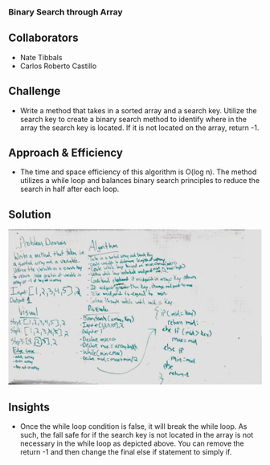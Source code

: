 ### Binary Search through Array

## Collaborators
- Nate Tibbals
- Carlos Roberto Castillo

## Challenge

- Write a method that takes in a sorted array and a search key. Utilize the search key to create a binary search method to identify where in the array the search key is located. If it is not located on the array, return -1.

## Approach & Efficiency

- The time and space efficiency of this algorithm is O(log n). The method utilizes a while loop and balances binary search principles to reduce the search in half after each loop.

## Solution

![SCREENSHOT](https://github.com/ntibbals/data-structures-and-algorithms/blob/master/assets/array_binary_search.JPG)

## Insights

- Once the while loop condition is false, it will break the while loop. As such, the fall safe for if the search key is not located in the array is not necessary in the while loop as depicted above. You can remove the return -1 and then change the final else if statement to simply if.
